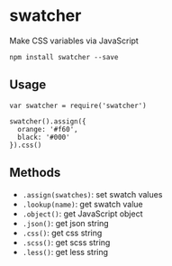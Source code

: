 # swatcher
Make CSS variables via JavaScript

```
npm install swatcher --save
```

## Usage

```
var swatcher = require('swatcher')

swatcher().assign({
  orange: '#f60',
  black: '#000'
}).css()
```

## Methods
- `.assign(swatches)`: set swatch values
- `.lookup(name)`: get swatch value
- `.object()`: get JavaScript object
- `.json()`: get json string
- `.css()`: get css string
- `.scss()`: get scss string
- `.less()`: get less string
